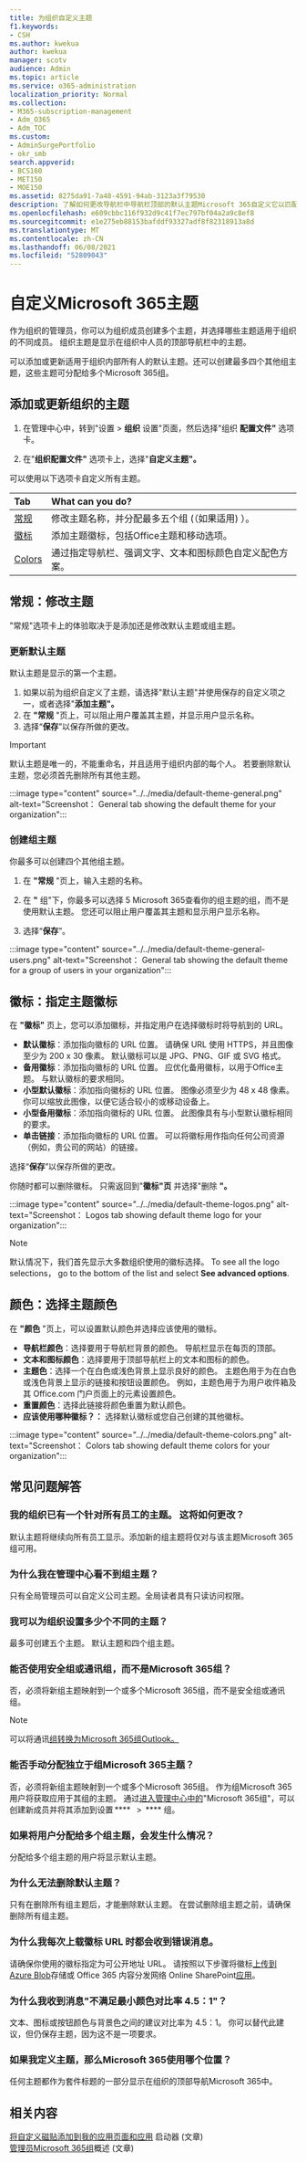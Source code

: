 ```yaml
---
title: 为组织自定义主题
f1.keywords:
- CSH
ms.author: kwekua
author: kwekua
manager: scotv
audience: Admin
ms.topic: article
ms.service: o365-administration
localization_priority: Normal
ms.collection:
- M365-subscription-management
- Adm_O365
- Adm_TOC
ms.custom:
- AdminSurgePortfolio
- okr_smb
search.appverid:
- BCS160
- MET150
- MOE150
ms.assetid: 8275da91-7a48-4591-94ab-3123a3f79530
description: 了解如何更改导航栏中导航栏顶部的默认主题Microsoft 365自定义它以匹配公司徽标或颜色。
ms.openlocfilehash: e609cbbc116f932d9c41f7ec797bf04a2a9c8ef8
ms.sourcegitcommit: e1e275eb88153bafddf93327adf8f82318913a8d
ms.translationtype: MT
ms.contentlocale: zh-CN
ms.lasthandoff: 06/08/2021
ms.locfileid: "52809043"
---
```

# <a name="customize-the-microsoft-365-theme-for-your-organization"></a>自定义Microsoft 365主题

作为组织的管理员，你可以为组织成员创建多个主题，并选择哪些主题适用于组织的不同成员。 组织主题是显示在组织中人员的顶部导航栏中的主题。

可以添加或更新适用于组织内部所有人的默认主题。还可以创建最多四个其他组主题，这些主题可分配给多个Microsoft 365组。
  
## <a name="add-or-update-your-organizations-theme"></a>添加或更新组织的主题

1. 在管理中心中，转到"设置 \> **组织** 设置"页面，然后选择"组织 **配置文件"** 选项卡。

2. 在"**组织配置文件"** 选项卡上，选择"**自定义主题"。**

可以使用以下选项卡自定义所有主题。

|**Tab**|**What can you do?**|
|:-----|:-----|
|[常规](#general-modify-a-theme) <br/> |修改主题名称，并分配最多五个组 (（如果适用) ）。  <br/> |
|[徽标](#logos-specify-your-theme-logos) <br/> |添加主题徽标，包括Office主题和移动选项。  <br/> |
|[Colors](#colors-choose-theme-colors) <br/> |通过指定导航栏、强调文字、文本和图标颜色自定义配色方案。 <br/> |

## <a name="general-modify-a-theme"></a>常规：修改主题

"常规"选项卡上的体验取决于是添加还是修改默认主题或组主题。

### <a name="update-the-default-theme"></a>更新默认主题

默认主题是显示的第一个主题。  

1. 如果以前为组织自定义了主题，请选择"默认主题"并使用保存的自定义项之一，或者选择"**添加主题"。**
2. 在 **"常规** "页上，可以阻止用户覆盖其主题，并显示用户显示名称。
3. 选择“**保存**”以保存所做的更改。  

> [!IMPORTANT]
> 默认主题是唯一的，不能重命名，并且适用于组织内部的每个人。 若要删除默认主题，您必须首先删除所有其他主题。

:::image type="content" source="../../media/default-theme-general.png" alt-text="Screenshot： General tab showing the default theme for your organization":::

### <a name="create-a-group-theme"></a>创建组主题

你最多可以创建四个其他组主题。

1. 在 **"常规** "页上，输入主题的名称。

2. 在 **"** 组"下，你最多可以选择 5 Microsoft 365查看你的组主题的组，而不是使用默认主题。 您还可以阻止用户覆盖其主题和显示用户显示名称。

3. 选择“**保存**”。

:::image type="content" source="../../media/default-theme-general-users.png" alt-text="Screenshot： General tab showing the default theme for a group of users in your organization":::

## <a name="logos-specify-your-theme-logos"></a>徽标：指定主题徽标

在 **"徽标"** 页上，您可以添加徽标，并指定用户在选择徽标时将导航到的 URL。

- **默认徽标**：添加指向徽标的 URL 位置。 请确保 URL 使用 HTTPS，并且图像至少为 200 x 30 像素。 默认徽标可以是 JPG、PNG、GIF 或 SVG 格式。
- **备用徽标**：添加指向徽标的 URL 位置。 应优化备用徽标，以用于Office主题。 与默认徽标的要求相同。
- **小型默认徽标**：添加指向徽标的 URL 位置。 图像必须至少为 48 x 48 像素。 你可以缩放此图像，以便它适合较小的或移动设备上。
- **小型备用徽标**：添加指向徽标的 URL 位置。 此图像具有与小型默认徽标相同的要求。
- **单击链接**：添加指向徽标的 URL 位置。 可以将徽标用作指向任何公司资源（例如，贵公司的网站）的链接。

选择“**保存**”以保存所做的更改。

你随时都可以删除徽标。 只需返回到"**徽标"页** 并选择"删除 **"。**

:::image type="content" source="../../media/default-theme-logos.png" alt-text="Screenshot： Logos tab showing default theme logo for your organization":::

> [!NOTE]
> 默认情况下，我们首先显示大多数组织使用的徽标选择。 To see all the logo selections， go to the bottom of the list and select **See advanced options**.
  
## <a name="colors-choose-theme-colors"></a>颜色：选择主题颜色

在 **"颜色** "页上，可以设置默认颜色并选择应该使用的徽标。

- **导航栏颜色**：选择要用于导航栏背景的颜色。 导航栏显示在每页的顶部。
- **文本和图标颜色**：选择要用于顶部导航栏上的文本和图标的颜色。
- **主题色**：选择一个在白色或浅色背景上显示良好的颜色。 主题色用于为在白色或浅色背景上显示的链接和按钮设置颜色。 例如，主题色用于为用户收件箱及其 Office.com 门户页面上的元素设置颜色。
- **重置颜色**：选择此链接将颜色重置为默认颜色。
- **应该使用哪种徽标？：** 选择默认徽标或您自己创建的其他徽标。

:::image type="content" source="../../media/default-theme-colors.png" alt-text="Screenshot： Colors tab showing default theme colors for your organization":::

## <a name="frequently-asked-questions"></a>常见问题解答

### <a name="my-organization-already-has-a-theme-for-all-employees-how-will-this-change"></a>我的组织已有一个针对所有员工的主题。 这将如何更改？

默认主题将继续向所有员工显示。添加新的组主题将仅对与该主题Microsoft 365组可用。

### <a name="whydont-isee-group-themes-in-the-admin-center"></a>为什么我在管理中心看不到组主题？

只有全局管理员可以自定义公司主题。全局读者具有只读访问权限。

### <a name="how-many-different-themes-can-i-set-up-for-my-organization"></a>我可以为组织设置多少个不同的主题？  

最多可创建五个主题。 默认主题和四个组主题。  

### <a name="can-i-use-security-groups-or-distribution-groups-instead-of-microsoft-365-groups"></a>能否使用安全组或通讯组，而不是Microsoft 365组？

否，必须将新组主题映射到一个或多个Microsoft 365组，而不是安全组或通讯组。

> [!NOTE]
> 可以将通讯[组转换为Microsoft 365组Outlook。](../manage/upgrade-distribution-lists.md)

### <a name="can-imanually-assign-a-theme-independent-ofmicrosoft-365-groups"></a>能否手动分配独立于组Microsoft 365主题？  

否，必须将新组主题映射到一个或多个Microsoft 365组。 作为组Microsoft 365用户将获取应用于其组的主题。 通过[进入管理中心中的](../create-groups/create-groups.md)"Microsoft 365组"，可以创建新成员并将其添加到设置 ****   >  **** 组。

### <a name="what-happens-if-a-user-is-assigned-to-multiple-group-themes"></a>如果将用户分配给多个组主题，会发生什么情况？  

分配给多个组主题的用户将显示默认主题。  

### <a name="why-cant-i-delete-the-default-theme"></a>为什么无法删除默认主题？  

只有在删除所有组主题后，才能删除默认主题。 在尝试删除组主题之前，请确保删除所有组主题。

### <a name="why-am-i-receiving-an-error-message-every-time-i-uploadalogo-url"></a>为什么我每次上载徽标 URL 时都会收到错误消息。  

请确保你使用的徽标指定为可公开地址 URL。 请按照以下步骤将徽标[上传到 Azure Blob](/azure/storage/blobs/storage-upload-process-images?tabs=dotnet)存储或 Office 365 内容分发网络 Online SharePoint[应用](../../enterprise/use-microsoft-365-cdn-with-spo.md)。

### <a name="why-am-i-receiving-themessagedoesnt-meet-minimum-color-contrast-ratio-of-451"></a>为什么我收到消息"不满足最小颜色对比率 4.5：1"？

文本、图标或按钮颜色与背景色之间的建议对比率为 4.5：1。 你可以替代此建议，但仍保存主题，因为这不是一项要求。

### <a name="if-i-define-a-theme-which-places-in-microsoft-365-will-this-be-used"></a>如果我定义主题，那么Microsoft 365使用哪个位置？

任何主题都作为套件标题的一部分显示在组织的顶部导航Microsoft 365中。  
  
## <a name="related-content"></a>相关内容

[将自定义磁贴添加到我的应用页面和应用](../manage/customize-the-app-launcher.md) 启动器 (文章) \
[管理员Microsoft 365组](../create-groups/office-365-groups.md)概述 (文章) 
